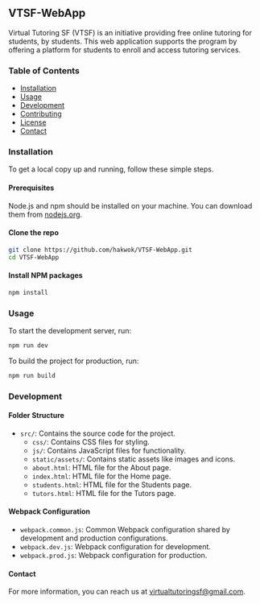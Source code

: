 ## VTSF-WebApp

Virtual Tutoring SF (VTSF) is an initiative providing free online tutoring for students, by students. This web application supports the program by offering a platform for students to enroll and access tutoring services.

### Table of Contents

- [Installation](#installation)
- [Usage](#usage)
- [Development](#development)
- [Contributing](#contributing)
- [License](#license)
- [Contact](#contact)

### Installation

To get a local copy up and running, follow these simple steps.

#### Prerequisites

Node.js and npm should be installed on your machine. You can download them from [nodejs.org](https://nodejs.org/).

#### Clone the repo

```bash
git clone https://github.com/hakwok/VTSF-WebApp.git
cd VTSF-WebApp
```

#### Install NPM packages  
```bash
npm install
```

### Usage    
To start the development server, run:  
```bash
npm run dev
```

To build the project for production, run:  
```bash
npm run build
```

### Development

#### Folder Structure

- `src/`: Contains the source code for the project.
  - `css/`: Contains CSS files for styling.
  - `js/`: Contains JavaScript files for functionality.
  - `static/assets/`: Contains static assets like images and icons.
  - `about.html`: HTML file for the About page.
  - `index.html`: HTML file for the Home page.
  - `students.html`: HTML file for the Students page.
  - `tutors.html`: HTML file for the Tutors page.

#### Webpack Configuration

- `webpack.common.js`: Common Webpack configuration shared by development and production configurations.
- `webpack.dev.js`: Webpack configuration for development.
- `webpack.prod.js`: Webpack configuration for production.


#### Contact
For more information, you can reach us at virtualtutoringsf@gmail.com.
